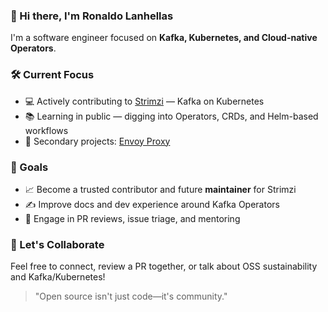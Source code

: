 ### 👋 Hi there, I'm Ronaldo Lanhellas

I'm a software engineer focused on **Kafka, Kubernetes, and Cloud-native Operators**.

### 🛠️ Current Focus

- 💻 Actively contributing to [Strimzi](https://github.com/strimzi) — Kafka on Kubernetes
- 📚 Learning in public — digging into Operators, CRDs, and Helm-based workflows
- 🧩 Secondary projects: [Envoy Proxy](https://github.com/envoyproxy/envoy)

### 🔭 Goals

- 📈 Become a trusted contributor and future **maintainer** for Strimzi
- ✍️ Improve docs and dev experience around Kafka Operators
- 🤝 Engage in PR reviews, issue triage, and mentoring

### 🤝 Let's Collaborate

Feel free to connect, review a PR together, or talk about OSS sustainability and Kafka/Kubernetes!

> "Open source isn't just code—it's community."

